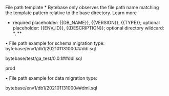 File path template \*
Bytebase only observes the file path name matching the template pattern relative to the base directory. Learn more

- required placeholder: {{DB_NAME}}, {{VERSION}}, {{TYPE}}; optional placeholder: {{ENV_ID}}, {{DESCRIPTION}}; optional directory wildcard: \*, \*\*

• File path example for schema migration type:
bytebase/env1/db1/202101131000##ddl.sql

bytebase/test/ga_test/0.0.1##ddl.sql

prod

• File path example for data migration type:

bytebase/env1/db1/202101131000##dml.sql
